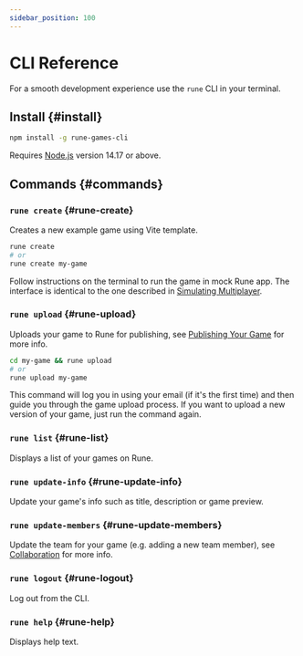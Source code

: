 ```yaml
---
sidebar_position: 100
---
```


# CLI Reference

For a smooth development experience use the `rune` CLI in your terminal.

## Install {#install}

```bash
npm install -g rune-games-cli
```

Requires [Node.js](https://nodejs.org/en/download/) version 14.17 or above.

## Commands {#commands}

### `rune create` {#rune-create}

Creates a new example game using Vite template.

```bash
rune create
# or
rune create my-game
```

Follow instructions on the terminal to run the game in mock Rune app. The interface is identical to the one described in [Simulating Multiplayer](simulating-multiplayer.md).

### `rune upload` {#rune-upload}

Uploads your game to Rune for publishing, see [Publishing Your Game](publishing-your-game.md) for more info.

```bash
cd my-game && rune upload
# or
rune upload my-game
```

This command will log you in using your email (if it's the first time) and then guide you through the game upload process. If you want to upload a new version of your game, just run the command again.

### `rune list` {#rune-list}

Displays a list of your games on Rune.

### `rune update-info` {#rune-update-info}

Update your game's info such as title, description or game preview.

### `rune update-members` {#rune-update-members}

Update the team for your game (e.g. adding a new team member), see [Collaboration](collaboration.md) for more info.

### `rune logout` {#rune-logout}

Log out from the CLI.

### `rune help` {#rune-help}

Displays help text.
